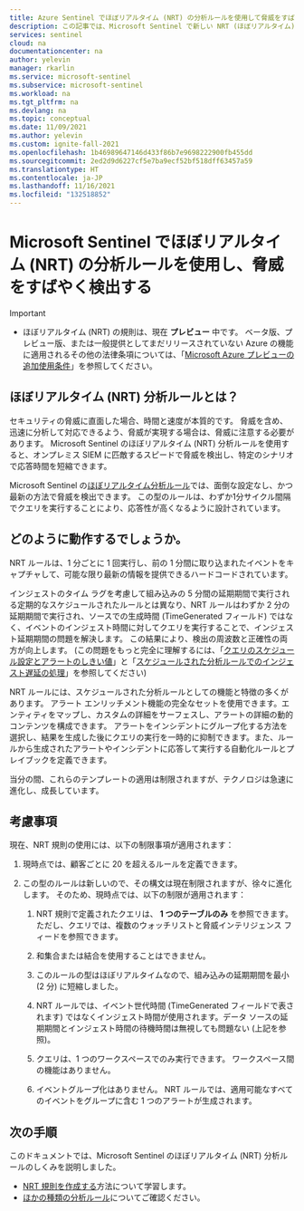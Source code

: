 ```yaml
---
title: Azure Sentinel でほぼリアルタイム (NRT) の分析ルールを使用して脅威をすばやく検出する | Microsoft Docs
description: この記事では、Microsoft Sentinel で新しい NRT (ほぼリアルタイム) 分析ルールを利用し、脅威を速やかに検出する方法について説明します。
services: sentinel
cloud: na
documentationcenter: na
author: yelevin
manager: rkarlin
ms.service: microsoft-sentinel
ms.subservice: microsoft-sentinel
ms.workload: na
ms.tgt_pltfrm: na
ms.devlang: na
ms.topic: conceptual
ms.date: 11/09/2021
ms.author: yelevin
ms.custom: ignite-fall-2021
ms.openlocfilehash: 1b46989647146d433f86b7e9698222900fb455dd
ms.sourcegitcommit: 2ed2d9d6227cf5e7ba9ecf52bf518dff63457a59
ms.translationtype: HT
ms.contentlocale: ja-JP
ms.lasthandoff: 11/16/2021
ms.locfileid: "132518852"
---
```

# <a name="detect-threats-quickly-with-near-real-time-nrt-analytics-rules-in-microsoft-sentinel"></a>Microsoft Sentinel でほぼリアルタイム (NRT) の分析ルールを使用し、脅威をすばやく検出する

> [!IMPORTANT]
>
> - ほぼリアルタイム (NRT) の規則は、現在 **プレビュー** 中です。 ベータ版、プレビュー版、または一般提供としてまだリリースされていない Azure の機能に適用されるその他の法律条項については、「[Microsoft Azure プレビューの追加使用条件](https://azure.microsoft.com/support/legal/preview-supplemental-terms/)」を参照してください。

## <a name="what-are-near-real-time-nrt-analytics-rules"></a>ほぼリアルタイム (NRT) 分析ルールとは？

セキュリティの脅威に直面した場合、時間と速度が本質的です。 脅威を含め、迅速に分析して対応できるよう、脅威が実現する場合は、脅威に注意する必要があります。 Microsoft Sentinel のほぼリアルタイム (NRT) 分析ルールを使用すると、オンプレミス SIEM に匹敵するスピードで脅威を検出し、特定のシナリオで応答時間を短縮できます。

Microsoft Sentinel の[ほぼリアルタイム分析ルール](detect-threats-built-in.md#nrt)では、面倒な設定なし、かつ最新の方法で脅威を検出できます。 この型のルールは、わずか1分サイクル間隔でクエリを実行することにより、応答性が高くなるように設計されています。

## <a name="how-do-they-work"></a>どのように動作するでしょうか。

NRT ルールは、1 分ごとに 1 回実行し、前の 1 分間に取り込まれたイベントをキャプチャして、可能な限り最新の情報を提供できるハードコードされています。

インジェストのタイム ラグを考慮して組み込みの 5 分間の延期期間で実行される定期的なスケジュールされたルールとは異なり、NRT ルールはわずか 2 分の延期期間で実行され、ソースでの生成時間 (TimeGenerated フィールド) ではなく、イベントのインジェスト時間に対してクエリを実行することで、インジェスト延期期間の問題を解決します。 この結果により、検出の周波数と正確性の両方が向上します。 (この問題をもっと完全に理解するには、「[クエリのスケジュール設定とアラートのしきい値](detect-threats-custom.md#query-scheduling-and-alert-threshold)」と「[スケジュールされた分析ルールでのインジェスト遅延の処理](ingestion-delay.md)」を参照してください)

NRT ルールには、スケジュールされた分析ルールとしての機能と特徴の多くがあります。 アラート エンリッチメント機能の完全なセットを使用できます。エンティティをマップし、カスタムの詳細をサーフェスし、アラートの詳細の動的コンテンツを構成できます。 アラートをインシデントにグループ化する方法を選択し、結果を生成した後にクエリの実行を一時的に抑制できます。また、ルールから生成されたアラートやインシデントに応答して実行する自動化ルールとプレイブックを定義できます。

当分の間、これらのテンプレートの適用は制限されますが、テクノロジは急速に進化し、成長しています。

## <a name="considerations"></a>考慮事項
現在、NRT 規則の使用には、以下の制限事項が適用されます：

1. 現時点では、顧客ごとに 20 を超えるルールを定義できます。

1. この型のルールは新しいので、その構文は現在制限されますが、徐々に進化します。 そのため、現時点では、以下の制限が適用されます：

    1. NRT 規則で定義されたクエリは、 **1 つのテーブルのみ** を参照できます。 ただし、クエリでは、複数のウォッチリストと脅威インテリジェンス フィードを参照できます。

    1. 和集合または結合を使用することはできません。

    1. このルールの型はほぼリアルタイムなので、組み込みの延期期間を最小 (2 分) に短縮しました。

    1. NRT ルールでは、イベント世代時間 (TimeGenerated フィールドで表されます) ではなくインジェスト時間が使用されます。データ ソースの延期期間とインジェスト時間の待機時間は無視しても問題ない (上記を参照)。

    1. クエリは、1 つのワークスペースでのみ実行できます。 ワークスペース間の機能はありません。

    1. イベントグループ化はありません。 NRT ルールでは、適用可能なすべてのイベントをグループに含む 1 つのアラートが生成されます。

## <a name="next-steps"></a>次の手順

このドキュメントでは、Microsoft Sentinel のほぼリアルタイム (NRT) 分析ルールのしくみを説明しました。

- [NRT 規則を作成する](create-nrt-rules.md)方法について学習します。
- [ほかの種類の分析ルール](detect-threats-built-in.md)についてご確認ください。
